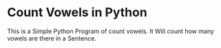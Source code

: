 # Count Vowels in Python

This is a Simple Python Program of count vowels.
It Will count how many vowels are there in a Sentence.
